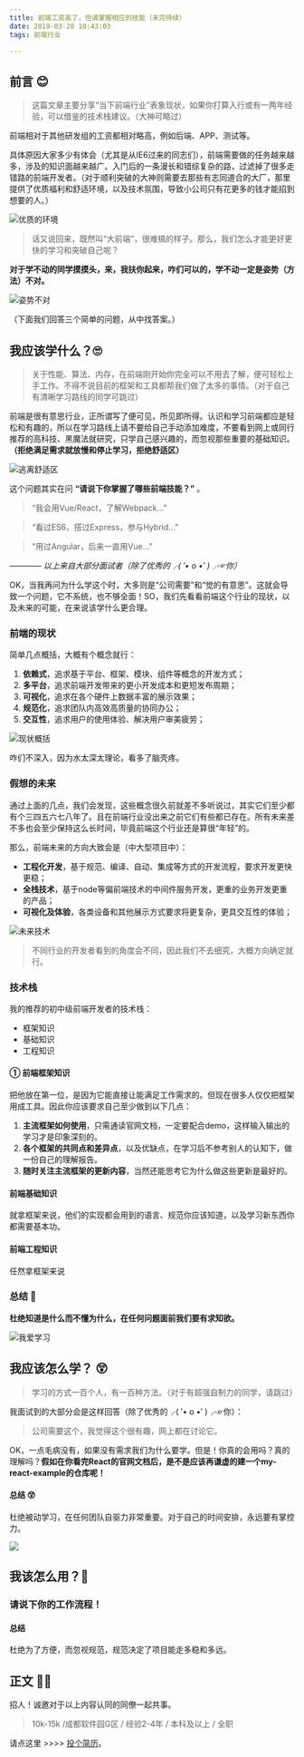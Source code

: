 ```yaml
---
title: 前端工资高了，但请掌握相应的技能（未完待续）
date: 2019-03-28 10:43:03
tags: 前端行业

---
```


## 前言 😊



> 这篇文章主要分享“当下前端行业”表象现状，如果你打算入行或有一两年经验，可以借鉴的技术栈建议。（大神可略过）

前端相对于其他研发组的工资都相对略高，例如后端、APP、测试等。

具体原因大家多少有体会（尤其是从IE6过来的同志们），前端需要做的任务越来越多，涉及的知识面越来越广。入门后的一条漫长和错综复杂的路，过滤掉了很多走错路的前端开发者。（对于顺利突破的大神则需要去那些有志同道合的大厂，那里提供了优质福利和舒适环境，以及技术氛围，导致小公司只有花更多的钱才能招到想要的人。）

![优质的环境](https://user-gold-cdn.xitu.io/2019/3/11/1696b697a929d871?w=600&h=400&f=jpeg&s=40126)

> 话又说回来，既然叫“大前端”，很难搞的样子。那么，我们怎么才能更好更快的学习和突破自己呢？

**对于学不动的同学摸摸头，来，我扶你起来，咋们可以的，学不动一定是姿势（方法）不对。**

![姿势不对](https://user-gold-cdn.xitu.io/2019/3/11/1696b3079f628860?w=925&h=900&f=jpeg&s=60536)

（下面我们回答三个简单的问题，从中找答案。）

## 我应该学什么？🙄

> 关于性能、算法、内存，在前端刚开始你完全可以不用去了解，便可轻松上手工作。不得不说目前的框架和工具都帮我们做了太多的事情。（对于自己有清晰学习路线的同学可跳过）

前端是很有意思行业，正所谓写了便可见，所见即所得。认识和学习前端都应是轻松和有趣的，所以在学习路线上请不要给自己手动添加难度，不要看到网上或同行推荐的高科技、黑魔法就研究，只学自己感兴趣的，而忽视那些重要的基础知识。**（拒绝满足需求就放慢和停止学习，拒绝舒适区）**

![逃离舒适区](https://user-gold-cdn.xitu.io/2019/3/11/1696b3be9aee136a?w=640&h=355&f=jpeg&s=17776)

这个问题其实在问 **“请说下你掌握了哪些前端技能？”** 。

> “我会用Vue/React，了解Webpack...”

> “看过ES6，搭过Express，参与Hybrid...”

> “用过Angular，后来一直用Vue...”

———— *以上来自大部分面试者（除了优秀的╭( ′• o •′ )╭☞你）*

OK，当我再问为什么学这个时，大多则是“公司需要”和“觉的有意思”。这就会导致一个问题，它不系统，也不够全面！SO，我们先看看前端这个行业的现状，以及未来的可能，在来说该学什么更合理。

### 前端的现状

简单几点概括，大概有个概念就行：

1. **依赖式**，追求基于平台、框架、模块、组件等概念的开发方式；
2. **多平台**，追求前端开发带来的更小开发成本和更短发布周期；
3. **可视化**，追求在各个硬件上数据丰富的展示效果；
4. **规范化**，追求团队内高效高质量的协同办公；
5. **交互性**，追求用户的使用体验、解决用户审美疲劳；

![现状概括](https://user-gold-cdn.xitu.io/2019/3/11/1696bb9079873354?w=644&h=448&f=jpeg&s=48320)

咋们不深入，因为水太深太理论，看多了脑壳疼。

### 假想的未来

通过上面的几点，我们会发现，这些概念很久前就差不多听说过，其实它们至少都有个三四五六七八年了。且在前端行业没出来之前它们有些都已存在。所有未来差不多也会至少保持这么长时间，毕竟前端这个行业还是算很“年轻”的。

那么，前端未来的方向大致会是（中大型项目中）：

- **工程化开发**，基于规范、编译、自动、集成等方式的开发流程，要求开发更快更稳；
- **全栈技术**，基于node等偏前端技术的中间件服务开发，更重的业务开发更重的产品；
- **可视化及体验**，各类设备和其他展示方式要求将更复杂，更具交互性的体验；

![未来技术](https://user-gold-cdn.xitu.io/2019/3/11/1696bc92c2e1d286?w=533&h=300&f=jpeg&s=20915)

> 不同行业的开发者看到的角度会不同，因此我们不去细究，大概方向确定就行。

### 技术栈

我的推荐的初中级前端开发者的技术栈：

- 框架知识
- 基础知识
- 工程知识

#### ① 前端框架知识

把他放在第一位，是因为它能直接让能满足工作需求的。但现在很多人仅仅把框架用成工具。因此你应该要求自己至少做到以下几点：

1. **主流框架如何使用**，只需通读官网文档，一定要配合demo，这样输入输出的学习才是印象深刻的。
2. **各个框架的共同点和差异点**，以及优缺点，在学习后不参考别人的认知下，做一份自己的理解报告。
3. **随时关注主流框架的更新内容**，当然还能思考它为什么做这些更新是最好的。

#### 前端基础知识
就拿框架来说，他们的实现都会用到的语言、规范你应该知道，以及学习新东西你都需要基本功。

#### 前端工程知识
任然拿框架来说




### 总结 🌟

**杜绝知道是什么而不懂为什么，在任何问题面前我们要有求知欲。**

![我爱学习](https://user-gold-cdn.xitu.io/2019/3/11/1696b4a8eeb12f6b?w=100&h=100&f=jpeg&s=26939)


## 我应该怎么学？ 😲

> 学习的方式一百个人，有一百种方法。（对于有超强自制力的同学，请跳过）

我面试到的大部分会是这样回答（除了优秀的╭( ′• o •′ )╭☞你）：

> 公司需要这个，我觉得这个很有趣，网上都在讨论它。

OK，一点毛病没有，如果没有需求我们为什么要学。但是！你真的会用吗？真的理解吗？**假如在你看完React的官网文档后，是不是应该再谦虚的建一个my-react-example的仓库呢！**

#### 总结 😲

杜绝被动学习，在任何团队自驱力非常重要。对于自己的时间安排，永远要有掌控力。


![](https://user-gold-cdn.xitu.io/2019/3/11/1696b544332263a7?w=636&h=489&f=jpeg&s=34583)

## 我该怎么用？🤔


### 请说下你的工作流程！

#### 总结

杜绝为了方便，而忽视规范，规范决定了项目能走多稳和多远。



## 正文 👨‍💻

招人！诚邀对于以上内容认同的同僚一起共事。

> 10k-15k /成都软件园G区 / 经验2-4年 / 本科及以上 / 全职

请点这里 \>\>\>\> [投个简历](https://www.lagou.com/jobs/5656190.html)。


